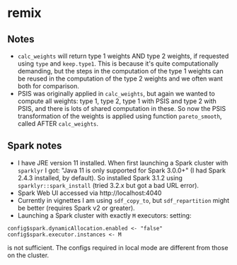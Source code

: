 # remix

## Notes

* `calc_weights` will return type 1 weights AND type 2 weights, if requested 
using `type` and `keep.type1`. This is because it's quite computationally 
demanding, but the steps in the computation of the type 1 weights can be reused 
in the computation of the type 2 weights and we often want both for comparison.
* PSIS was originally applied in `calc_weights`, but again we wanted to compute 
all weights: type 1, type 2, type 1 with PSIS and type 2 with PSIS, and there 
is lots of shared computation in these. So now the PSIS transformation of the 
weights is applied using function `pareto_smooth`, called AFTER `calc_weights`.

## Spark notes

* I have JRE version 11 installed. When first launching a Spark cluster with 
`sparklyr` I got: "Java 11 is only supported for Spark 3.0.0+" (I had Spark 
2.4.3 installed, by default). So installed Spark 3.1.2 using 
`sparklyr::spark_install` (tried 3.2.x but got a bad URL error).
* Spark Web UI accessed via http://localhost:4040
* Currently in vignettes I am using `sdf_copy_to`, but `sdf_repartition` might 
be better (requires Spark v2 or greater).
* Launching a Spark cluster with exactly `M` executors: setting:

```
config$spark.dynamicAllocation.enabled <- "false"
config$spark.executor.instances <- M
```

is not sufficient. The configs required in local mode are different from those 
on the cluster.
